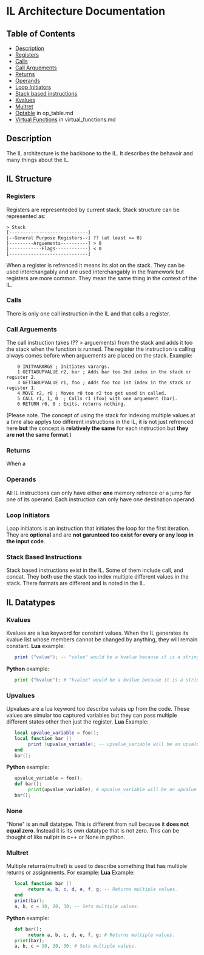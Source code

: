 # IL Architecture Documentation

## Table of Contents

* [Description](#Description)
* [Registers](#Registers)
* [Calls](#Calls)
* [Call Arguements](#Call-Arguements)
* [Returns](#Returns)
* [Operands](#Operands)
* [Loop Initiators](#Loop-Initiators)
* [Stack based instructions](#Stack-Based-Instructions)
* [Kvalues](#Kvalues)
* [Multret](#Multret)
* [Optable](op_table.md) in op_table.md
* [Virtual Functions](virtual_functions.md) in virtual_functions.md


## Description

The IL architecture is the backbone to the IL. It describes the behavoir and many things about the IL.

## IL Structure

### Registers

Registers are representeded by current stack. Stack structure can be represented as:

```
> Stack
[-----------------------------]
|--General Purpose Registers--] ?? (at least >= 0)
|---------Arguements----------] > 0
|------------Flags------------] < 0 
[-----------------------------]
```

When a register is refrenced it means its slot on the stack.
They can be used interchangably and are used interchangably in the framework but registers are more common.
They mean the same thing in the context of the IL.

### Calls

There is only one call instruction in the IL and that calls a register. 

### Call Arguements

The call instruction takes (?? > arguements) from the stack and adds it too the stack when the function is runned.
The register the instruction is calling always comes before when arguements are placed on the stack.
Example:
```
	0 INITVARARGS ; Initiates varargs.
	1 GETTABUPVALUE r2, bar ; Adds bar too 2nd index in the stack or register 2.
	3 GETTABUPVALUE r1, foo ; Adds foo too 1st index in the stack or register 1.
	4 MOVE r2, r0 ; Moves r0 too r2 too get used in called.
	5 CALL r1, 1, 0  ; Calls r1 (foo) with one arguement (bar).
	6 RETURN r0, 0 ; Exits, returns nothing.
```
(Please note. The concept of using the stack for indexing multiple values at a time also applys too different instructions in the IL, it is not just refrenced here **but** the concept is **relatively the same** for each instruction but **they are not the same format**.)

### Returns

When a 

### Operands

All IL instructions can only have either **one** memory refrence or a jump for one of its operand.
Each instruction can only have one destination operand.
	 
### Loop Initiators

Loop initiators is an instruction that initiates the loop for the first iteration. 
They are **optional** and are **not garunteed too exist for every or any loop in the input code**.

### Stack Based Instructions

Stack based instructions exist in the IL. 
Some of them include call, and concat. 
They both use the stack too index multiple different values in the stack. 
There formats are different and is noted in the IL.

## IL Datatypes

### Kvalues

Kvalues are a lua keyword for constant values. 
When the IL generates its kvalue list whose members cannot be changed by anything, they will remain constant.
**Lua** example:
```lua
   print ("value"); -- "value" would be a kvalue because it is a string that can never change.
```

**Python** example:
```python
   print ("kvalue"); # "kvalue" would be a kvalue because it is a string that can never change.
```

### Upvalues

Upvalues are a lua keyword too describe values up from the code.
These values are simular too captured variables but they can pass multiple different states other then just the register.
**Lua** Example:
```lua
   local upvalue_variable = foo();
   local function bar () 
		print (upvalue_variable); -- upvalue_variable will be an upvalue because it is refrence outside of scope whilst also being inited.
   end
   bar();
```

**Python** example:
```python
   upvalue_variable = foo();
   def bar():
		print(upvalue_variable); # upvalue_variable will be an upvalue because it is refrence outside of scope whilst also being inited.
   bar();
```

### None

"None" is an null datatype. This is different from null because it **does not equal zero**. 
Instead it is its own datatype that is not zero. 
This can be thought of like nullptr in c++ or None in python.

### Multret

Multiple returns(multret) is used to describe something that has multiple returns or assignments. For example:
**Lua** Example:
```lua
   local function bar () 
		return a, b, c, d, e, f, g; -- Returns multiple values.
   end
   print(bar);
   a, b, c = 10, 20, 30; -- Sets multiple values.
```

**Python** example:
```python
   def bar():
    	return a, b, c, d, e, f, g; # Returns multiple values.
   print(bar);
   a, b, c = 10, 20, 30; # Sets multiple values.
```